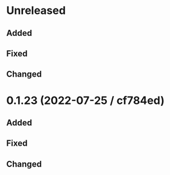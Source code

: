 # Unreleased

## Added

## Fixed

## Changed

# 0.1.23 (2022-07-25 / cf784ed)

## Added

## Fixed

## Changed